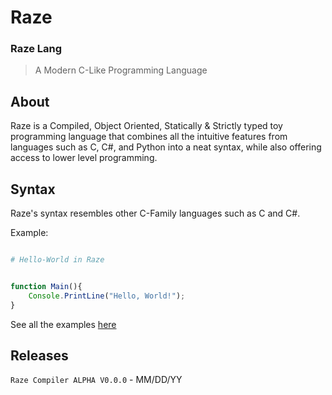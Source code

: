# Raze

### Raze Lang

<!-- ![Raze-Logo](https://theaustincommon.com/wp-content/uploads/2015/11/Your-Logo-Here.png) -->

> A Modern C-Like Programming Language

## About

Raze is a Compiled, Object Oriented, Statically & Strictly typed toy programming language that combines all the intuitive features from languages such as C, C#, and Python into a neat syntax, while also offering access to lower level programming.

## Syntax

Raze's syntax resembles other C-Family languages such as C and C#.

Example:

```py 

# Hello-World in Raze

```

```js

function Main(){
    Console.PrintLine("Hello, World!");
}

```

See all the examples [here](Raze-Driver/Examples)

<!-- ## How to Install and Run



![](https://miro.medium.com/max/1400/1*zGZSsGmCMrAF3PEkrvUgKg.gif) -->

## Releases

`Raze Compiler ALPHA V0.0.0`  - MM/DD/YY
